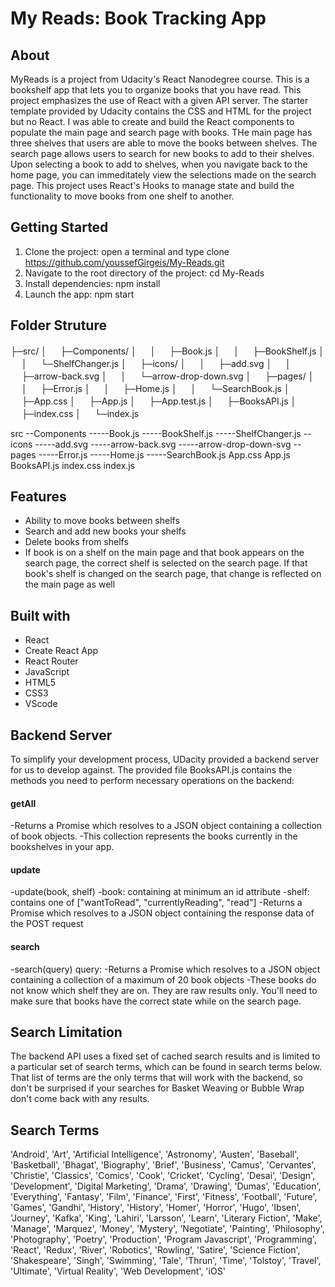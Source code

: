 # My Reads: Book Tracking App

## About

MyReads is a project from Udacity's React Nanodegree course. This is a bookshelf app that lets you to organize books that you have read.
This project emphasizes the use of React with a given API server. The starter template provided by Udacity contains the CSS and HTML for the project but no React.
I was able to create and build the React components to populate the main page and search page with books. THe main page has three shelves that users are able to move the books between shelves. The search page allows users to search for new books to add to their shelves. Upon selecting a book to add to shelves, when you navigate back to the home page, you can immeditately view the selections made on the search page. This project uses React's Hooks to manage state and build the functionality to move books from one shelf to another.

## Getting Started

1. Clone the project: open a terminal and type clone https://github.com/youssefGirgeis/My-Reads.git
2. Navigate to the root directory of the project: cd My-Reads
3. Install dependencies: npm install
4. Launch the app: npm start

## Folder Struture

├─src/
│ 　 ├─Components/
│ 　 │ 　 ├─Book.js
│ 　 │ 　 ├─BookShelf.js
│ 　 │ 　 └─ShelfChanger.js
│ 　 ├─icons/
│ 　 │ 　 ├─add.svg
│ 　 │ 　 ├─arrow-back.svg
│ 　 │ 　 └─arrow-drop-down.svg
│ 　 ├─pages/
│ 　 │ 　 ├─Error.js
│ 　 │ 　 ├─Home.js
│ 　 │ 　 └─SearchBook.js
│ 　 ├─App.css
│ 　 ├─App.js
│ 　 ├─App.test.js
│ 　 ├─BooksAPI.js
│ 　 ├─index.css
│ 　 └─index.js

src
--Components
-----Book.js
-----BookShelf.js
-----ShelfChanger.js
--icons
-----add.svg
-----arrow-back.svg
-----arrow-drop-down-svg
--pages
-----Error.js
-----Home.js
-----SearchBook.js
App.css
App.js
BooksAPI.js
index.css
index.js

## Features

- Ability to move books between shelfs
- Search and add new books your shelfs
- Delete books from shelfs
- If book is on a shelf on the main page and that book appears on the search page, the correct shelf is selected on the search page. If that book's shelf is changed on the search page, that change is reflected on the main page as well

## Built with

- React
- Create React App
- React Router
- JavaScript
- HTML5
- CSS3
- VScode

## Backend Server

To simplify your development process, UDacity provided a backend server for us to develop against. The provided file BooksAPI.js contains the methods you need to perform necessary operations on the backend:

#### getAll

-Returns a Promise which resolves to a JSON object containing a collection of book objects.
-This collection represents the books currently in the bookshelves in your app.

#### update

-update(book, shelf)
-book: <Object> containing at minimum an id attribute
-shelf: <String> contains one of ["wantToRead", "currentlyReading", "read"]
-Returns a Promise which resolves to a JSON object containing the response data of the POST request

#### search

-search(query) query: <String>
-Returns a Promise which resolves to a JSON object containing a collection of a maximum of 20 book objects
-These books do not know which shelf they are on. They are raw results only. You'll need to make sure that books have the correct state while on the search page.

## Search Limitation

The backend API uses a fixed set of cached search results and is limited to a particular set of search terms, which can be found in search terms below. That list of terms are the only terms that will work with the backend, so don't be surprised if your searches for Basket Weaving or Bubble Wrap don't come back with any results.

## Search Terms

'Android', 'Art', 'Artificial Intelligence', 'Astronomy', 'Austen', 'Baseball', 'Basketball', 'Bhagat', 'Biography', 'Brief', 'Business', 'Camus', 'Cervantes', 'Christie', 'Classics', 'Comics', 'Cook', 'Cricket', 'Cycling', 'Desai', 'Design', 'Development', 'Digital Marketing', 'Drama', 'Drawing', 'Dumas', 'Education', 'Everything', 'Fantasy', 'Film', 'Finance', 'First', 'Fitness', 'Football', 'Future', 'Games', 'Gandhi', 'History', 'History', 'Homer', 'Horror', 'Hugo', 'Ibsen', 'Journey', 'Kafka', 'King', 'Lahiri', 'Larsson', 'Learn', 'Literary Fiction', 'Make', 'Manage', 'Marquez', 'Money', 'Mystery', 'Negotiate', 'Painting', 'Philosophy', 'Photography', 'Poetry', 'Production', 'Program Javascript', 'Programming', 'React', 'Redux', 'River', 'Robotics', 'Rowling', 'Satire', 'Science Fiction', 'Shakespeare', 'Singh', 'Swimming', 'Tale', 'Thrun', 'Time', 'Tolstoy', 'Travel', 'Ultimate', 'Virtual Reality', 'Web Development', 'iOS'
